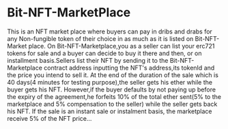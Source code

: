 # Bit-NFT-MarketPlace
This is an NFT market place where buyers can pay in dribs and drabs for any Non-fungible token of their choice in as much as it is listed on Bit-NFT-Market place. On Bit-NFT-Marketplace,you as a seller can list your erc721 tokens for sale and a buyer can decide to buy it there and then, or on installment basis.Sellers list their NFT by sending it to the Bit-NFT-Marketplace contract address inputting the NFT's address,its tokenId and the price you intend to sell it. At the end of the duration of the sale which is 40 days(4 minutes for testing purpose),the seller gets his ether while the buyer gets his NFT. However,if the buyer defaults by not paying up before the  expiry of the agreement,he forfeits 10% of the total ether sent(5% to the marketplace and 5% compensation to the seller) while the seller gets back his NFT. If the sale is an instant sale or instalment basis, the marketplace receive 5% of the NFT price...

